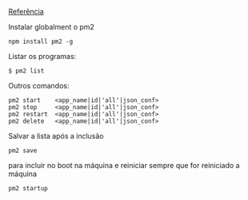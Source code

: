 [Referência](https://www.npmjs.com/package/pm2)

Instalar globalment o pm2

```
npm install pm2 -g
```

Listar os programas:

```
$ pm2 list
```

Outros comandos:

```
pm2 start    <app_name|id|'all'|json_conf>
pm2 stop     <app_name|id|'all'|json_conf>
pm2 restart  <app_name|id|'all'|json_conf>
pm2 delete   <app_name|id|'all'|json_conf>
```

Salvar a lista após a inclusão

```
pm2 save
```

para incluir no boot na máquina e reiniciar sempre que for reiniciado a máquina

```
pm2 startup
```
